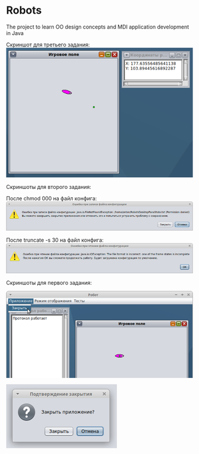 # Robots
The project to learn OO design concepts and MDI application development in Java

Скриншот для третьего задания:
![example 5](docs/screenshot5.png)

Скриншоты для второго задания:

После chmod 000 на файл конфига:
![example 3](docs/screenshot3.png)

После truncate -s 30 на файл конфига:
![example 4](docs/screenshot4.png)

Скриншоты для первого задания:

![example 1](docs/screenshot1.png)

![example 2](docs/screenshot2.png)